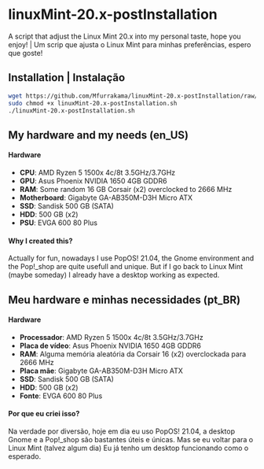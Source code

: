 # linuxMint-20.x-postInstallation
A script that adjust the Linux Mint 20.x into my personal taste, hope you enjoy! | Um scrip que ajusta o Linux Mint para minhas preferências, espero que goste!

## Installation | Instalação
```sh
wget https://github.com/Mfurrakama/linuxMint-20.x-postInstallation/raw/main/linuxMint-20.x-postInstallation.sh
sudo chmod +x linuxMint-20.x-postInstallation.sh
./linuxMint-20.x-postInstallation.sh
```

## My hardware and my needs (en_US)

  #### Hardware
  - **CPU**: AMD Ryzen 5 1500x 4c/8t 3.5GHz/3.7GHz
  - **GPU**: Asus Phoenix NVIDIA 1650 4GB GDDR6
  - **RAM**: Some random 16 GB Corsair (x2) overclocked to 2666 MHz
  - **Motherboard**: Gigabyte GA-AB350M-D3H Micro ATX
  - **SSD**: Sandisk 500 GB (SATA)
  - **HDD**: 500 GB (x2)
  - **PSU**: EVGA 600 80 Plus
  
  #### Why I created this?
  Actually for fun, nowadays I use PopOS! 21.04, the Gnome environment and the Pop!_shop are quite usefull and unique. But if I go back to Linux Mint (maybe someday) I already have a desktop working as expected.
  
  ## Meu hardware e minhas necessidades (pt_BR)
  
  #### Hardware
  - **Processador**: AMD Ryzen 5 1500x 4c/8t 3.5GHz/3.7GHz
  - **Placa de vídeo**: Asus Phoenix NVIDIA 1650 4GB GDDR6
  - **RAM**: Alguma memória aleatória da Corsair 16 (x2) overclockada para 2666 MHz
  - **Placa mãe**: Gigabyte GA-AB350M-D3H Micro ATX
  - **SSD**: Sandisk 500 GB (SATA)
  - **HDD**: 500 GB (x2)
  - **Fonte**: EVGA 600 80 Plus
  
  #### Por que eu criei isso?
  Na verdade por diversão, hoje em dia eu uso PopOS! 21.04, a desktop Gnome e a Pop!_shop são bastantes úteis e únicas. Mas se eu voltar para o Linux Mint (talvez algum dia) Eu já tenho um desktop funcionando como o esperado.
